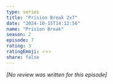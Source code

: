 ```yaml
---
type: series
title: "Prision Break 2x7"
date: "2024-10-15T14:12:56"
name: "Prision Break"
season: 2
episode: 7
rating: 3
ratingEmoji: ⭐️⭐️⭐️
share: false
---
```


_[No review was written for this episode]_
